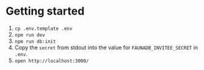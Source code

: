 # Getting started
1. `cp .env.template .env`
2. `npm run dev`
3. `npm run db:init`
4. Copy the `secret` from stdout into the value for `FAUNADB_INVITEE_SECRET` in `.env`.
5. `open http://localhost:3000/`
